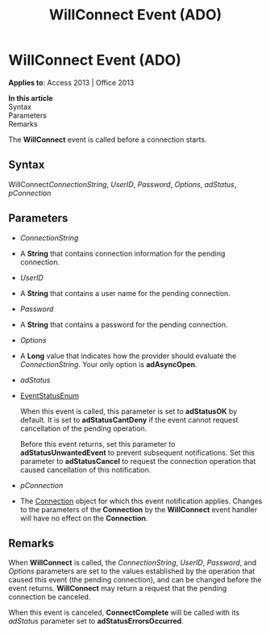 ﻿---
title: WillConnect Event (ADO)
TOCTitle: WillConnect Event (ADO)
ms:assetid: 8b0e9955-4e7a-7af8-ce6c-7a4ba569a5bb
ms:mtpsurl: https://msdn.microsoft.com/en-us/library/JJ249611(v=office.15)
ms:contentKeyID: 48546208
ms.date: 09/18/2015
mtps_version: v=office.15
---

# WillConnect Event (ADO)


**Applies to**: Access 2013 | Office 2013

**In this article**  
Syntax  
Parameters  
Remarks  

The **WillConnect** event is called before a connection starts.

## Syntax

WillConnect*ConnectionString*, *UserID*, *Password*, *Options*, *adStatus*, *pConnection*

## Parameters

  - *ConnectionString*

  - A **String** that contains connection information for the pending connection.

  - *UserID*

  - A **String** that contains a user name for the pending connection.

  - *Password*

  - A **String** that contains a password for the pending connection.

  - *Options*

  - A **Long** value that indicates how the provider should evaluate the *ConnectionString*. Your only option is **adAsyncOpen**.

  - *adStatus*

  - [EventStatusEnum](eventstatusenum.md)
    
    When this event is called, this parameter is set to **adStatusOK** by default. It is set to **adStatusCantDeny** if the event cannot request cancellation of the pending operation.
    
    Before this event returns, set this parameter to **adStatusUnwantedEvent** to prevent subsequent notifications. Set this parameter to **adStatusCancel** to request the connection operation that caused cancellation of this notification.

  - *pConnection*

  - The [Connection](connection-object-ado.md) object for which this event notification applies. Changes to the parameters of the **Connection** by the **WillConnect** event handler will have no effect on the **Connection**.

## Remarks

When **WillConnect** is called, the *ConnectionString*, *UserID*, *Password*, and *Options* parameters are set to the values established by the operation that caused this event (the pending connection), and can be changed before the event returns. **WillConnect** may return a request that the pending connection be canceled.

When this event is canceled, **ConnectComplete** will be called with its *adStatus* parameter set to **adStatusErrorsOccurred**.

